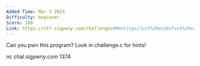 ```yaml
---
Added Time: Mar 3 2023
Difficulty: beginner
Score: 100
Link: https://ctf.sigpwny.com/challenges#Meetings/Just%20a%20stack%20overflow-686
---
```

Can you pwn this program? Look in challenge.c for hints!

nc chal.sigpwny.com 1374
